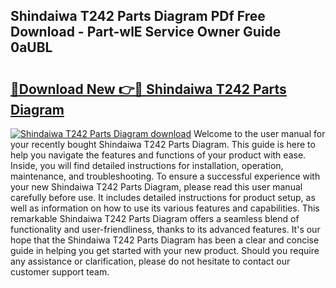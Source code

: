 ## Shindaiwa T242 Parts Diagram PDf Free Download - Part-wlE Service Owner Guide 0aUBL

# <h2><a href="http://dfouiwv.blite.top/?on=Shindaiwa+T242+Parts+Diagram">🔗Download New 👉🔴 Shindaiwa T242 Parts Diagram</a></h2>

[![Shindaiwa T242 Parts Diagram download](https://i.imgur.com/lujVjoI.png)](http://dfouiwv.blite.top/?on=Shindaiwa+T242+Parts+Diagram)
Welcome to the user manual for your recently bought Shindaiwa T242 Parts Diagram. This guide is here to help you navigate the features and functions of your product with ease. Inside, you will find detailed instructions for installation, operation, maintenance, and troubleshooting. To ensure a successful experience with your new Shindaiwa T242 Parts Diagram, please read this user manual carefully before use. It includes detailed instructions for product setup, as well as information on how to use its various features and capabilities. This remarkable Shindaiwa T242 Parts Diagram offers a seamless blend of functionality and user-friendliness, thanks to its advanced features. It's our hope that the Shindaiwa T242 Parts Diagram has been a clear and concise guide in helping you get started with your new product. Should you require any assistance or clarification, please do not hesitate to contact our customer support team.
